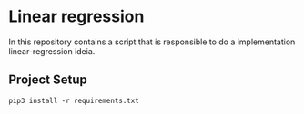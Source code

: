 # Linear regression

In this repository contains a script that is responsible to do a
implementation linear-regression ideia.

## Project Setup

```
pip3 install -r requirements.txt
```
